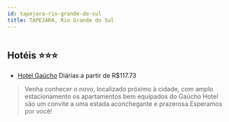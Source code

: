 ```yaml
---
id: tapejara-rio-grande-do-sul
title: TAPEJARA, Rio Grande do Sul
---
```


<center><img src="http://media.omnibees.com/Images/9090/Property/413850.jpg" alt="" /></center>


## Hotéis ⭐️⭐️⭐️

-    [Hotel Gaúcho](https://www.hurb.com/aud/https://www.hurb.com/hoteis/tapejara/hotel-gaucho-OMN-9090?cmp=18055) Diárias a partir de R$117.73
   > Venha conhecer o novo, localizado próximo à cidade, com amplo estacionamento os apartamentos bem equipados do Gaúcho Hotel são um convite a uma estada aconchegante e prazerosa.Esperamos por você!
